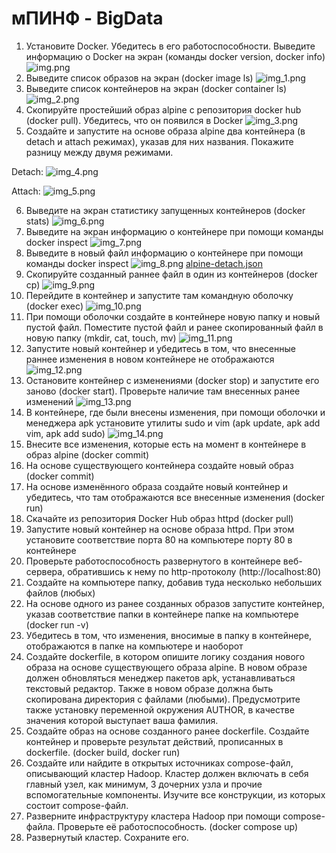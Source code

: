 # мПИНФ - BigData
1. Установите Docker. Убедитесь в его работоспособности. Выведите информацию о Docker на экран (команды docker version, docker info)
![img.png](img.png)
2. Выведите список образов на экран (docker image ls)
![img_1.png](img_1.png)
3. Выведите список контейнеров на экран (docker container ls)
![img_2.png](img_2.png)
4. Скопируйте простейший образ alpine с репозитория docker hub (docker pull). Убедитесь, что он появился в Docker
![img_3.png](img_3.png)
5. Создайте и запустите на основе образа alpine два контейнера (в detach и attach режимах), указав для них названия. Покажите разницу между двумя режимами.

Detach: 
![img_4.png](img_4.png)

Attach:
![img_5.png](img_5.png)

6. Выведите на экран статистику запущенных контейнеров (docker stats)
![img_6.png](img_6.png)
7. Выведите на экран информацию о контейнере при помощи команды docker inspect
![img_7.png](img_7.png)
8. Выведите в новый файл информацию о контейнере при помощи команды docker inspect
![img_8.png](img_8.png)
[alpine-detach.json](alpine-detach.json)
9. Скопируйте созданный раннее файл в один из контейнеров (docker cp)
![img_9.png](img_9.png)
10. Перейдите в контейнер и запустите там командную оболочку (docker exec)
![img_10.png](img_10.png)
11. При помощи оболочки создайте в контейнере новую папку и новый пустой файл. Поместите пустой файл и ранее скопированный файл в новую папку (mkdir, cat, touch, mv)
![img_11.png](img_11.png)
12. Запустите новый контейнер и убедитесь в том, что внесенные раннее изменения в новом контейнере не отображаются
![img_12.png](img_12.png)
13. Остановите контейнер с изменениями (docker stop) и запустите его заново (docker start). Проверьте наличие там внесенных ранее изменений
![img_13.png](img_13.png)
14. В контейнере, где были внесены изменения, при помощи оболочки и менеджера apk установите утилиты sudo и vim (apk update, apk add vim, apk add sudo)
![img_14.png](img_14.png)
15. Внесите все изменения, которые есть на момент в контейнере в образ alpine (docker commit)
16. На основе существующего контейнера создайте новый образ (docker commit)
17. На основе изменённого образа создайте новый контейнер и убедитесь, что там отображаются все внесенные изменения (docker run)
18. Скачайте из репозитория Docker Hub образ httpd (docker pull)
19. Запустите новый контейнер на основе образа httpd. При этом установите соответствие порта 80 на компьютере порту 80 в контейнере
20. Проверьте работоспособность развернутого в контейнере веб-сервера, обратившись к нему по http-протоколу (http://localhost:80)
21. Создайте на компьютере папку, добавив туда несколько небольших файлов (любых)
22. На основе одного из ранее созданных образов запустите контейнер, указав соответствие папки в контейнере папке на компьютере (docker run -v)
23. Убедитесь в том, что изменения, вносимые в папку в контейнере, отображаются в папке на компьютере и наоборот
24. Создайте dockerfile, в котором опишите логику создания нового образа на основе существующего образа alpine. В новом образе должен обновляться менеджер пакетов apk, устанавливаться текстовый редактор. Также в новом образе должна быть скопирована директория с файлами (любыми). 
Предусмотрите также установку переменной окружения AUTHOR, в качестве значения которой выступает ваша фамилия.
25. Создайте образ на основе созданного ранее dockerfile. Создайте контейнер и проверьте результат действий, прописанных в dockerfile. (docker build, docker run)
26. Создайте или найдите в открытых источниках compose-файл, описывающий кластер Hadoop. Кластер должен включать в себя главный узел, как минимум, 3 дочерних узла и прочие вспомогательные компоненты. Изучите все конструкции, из которых состоит compose-файл.
27. Разверните инфраструктуру кластера Hadoop при помощи compose-файла. Проверьте её работоспособность. (docker compose up)
28. Развернутый кластер. Сохраните его.